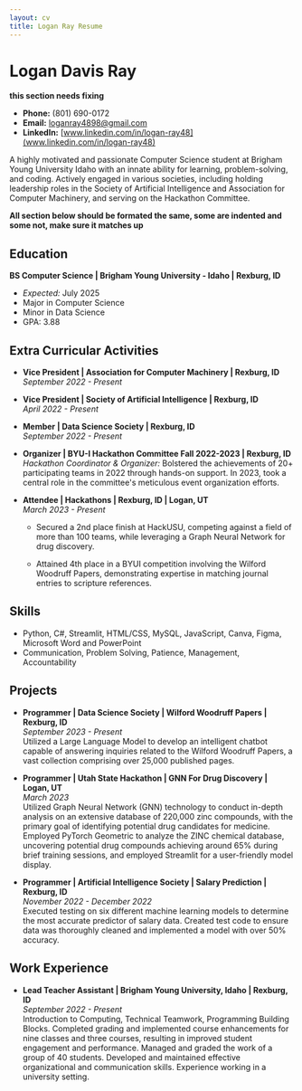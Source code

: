 ```yaml
---
layout: cv
title: Logan Ray Resume
---
```

# Logan Davis Ray

__this section needs fixing__
- **Phone:** (801) 690-0172
- **Email:** loganray4898@gmail.com
- **LinkedIn:** [www.linkedin.com/in/logan-ray48](www.linkedin.com/in/logan-ray48)

A highly motivated and passionate Computer Science student at Brigham Young University Idaho with an innate ability for learning, problem-solving, and coding. Actively engaged in various societies, including holding leadership roles in the Society of Artificial Intelligence and Association for Computer Machinery, and serving on the Hackathon Committee.

__All section below should be formated the same, some are indented and some not, make sure it matches up__

## Education
**BS Computer Science | Brigham Young University - Idaho | Rexburg, ID**
- *Expected:* July 2025
- Major in Computer Science
- Minor in Data Science
- GPA: 3.88

## Extra Curricular Activities
- **Vice President | Association for Computer Machinery | Rexburg, ID**  
  *September 2022 - Present*
  
- **Vice President | Society of Artificial Intelligence | Rexburg, ID**  
  *April 2022 - Present*
  
- **Member | Data Science Society | Rexburg, ID**  
  *September 2022 - Present*
  
- **Organizer | BYU-I Hackathon Committee Fall 2022-2023 | Rexburg, ID**  
  *Hackathon Coordinator & Organizer:* Bolstered the achievements of 20+ participating teams in 2022 through hands-on support. In 2023, took a central role in the committee's meticulous event organization efforts.

- **Attendee | Hackathons | Rexburg, ID | Logan, UT**  
  *March 2023 - Present*
  
  - Secured a 2nd place finish at HackUSU, competing against a field of more than 100 teams, while leveraging a Graph Neural Network for drug discovery.
  
  - Attained 4th place in a BYUI competition involving the Wilford Woodruff Papers, demonstrating expertise in matching journal entries to scripture references.

## Skills
- Python, C#, Streamlit, HTML/CSS, MySQL, JavaScript, Canva, Figma, Microsoft Word and PowerPoint
- Communication, Problem Solving, Patience, Management, Accountability

## Projects
- **Programmer | Data Science Society | Wilford Woodruff Papers | Rexburg, ID**  
  *September 2023 - Present*  
  Utilized a Large Language Model to develop an intelligent chatbot capable of answering inquiries related to the Wilford Woodruff Papers, a vast collection comprising over 25,000 published pages.

- **Programmer | Utah State Hackathon | GNN For Drug Discovery | Logan, UT**  
  *March 2023*  
  Utilized Graph Neural Network (GNN) technology to conduct in-depth analysis on an extensive database of 220,000 zinc compounds, with the primary goal of identifying potential drug candidates for medicine. Employed PyTorch Geometric to analyze the ZINC chemical database, uncovering potential drug compounds achieving around 65% during brief training sessions, and employed Streamlit for a user-friendly model display.

- **Programmer | Artificial Intelligence Society | Salary Prediction | Rexburg, ID**  
  *November 2022 - December 2022*  
  Executed testing on six different machine learning models to determine the most accurate predictor of salary data. Created test code to ensure data was thoroughly cleaned and implemented a model with over 50% accuracy.

## Work Experience
- **Lead Teacher Assistant | Brigham Young University, Idaho | Rexburg, ID**  
  *September 2022 - Present*  
  Introduction to Computing, Technical Teamwork, Programming Building Blocks. Completed grading and implemented course enhancements for nine classes and three courses, resulting in improved student engagement and performance. Managed and graded the work of a group of 40 students. Developed and maintained effective organizational and communication skills. Experience working in a university setting.



<!-- ### Footer

Last updated: May 2013 -->


